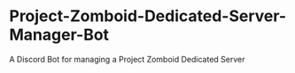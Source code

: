 # Project-Zomboid-Dedicated-Server-Manager-Bot
A Discord Bot for managing a Project Zomboid Dedicated Server
